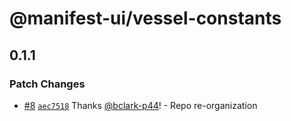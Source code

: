 # @manifest-ui/vessel-constants

## 0.1.1

### Patch Changes

- [#8](https://github.com/project44/vessel/pull/8)
  [`aec7518`](https://github.com/project44/vessel/commit/aec75181429d6ab16d08a34ee37b184bde49cd24)
  Thanks [@bclark-p44](https://github.com/bclark-p44)! - Repo re-organization
